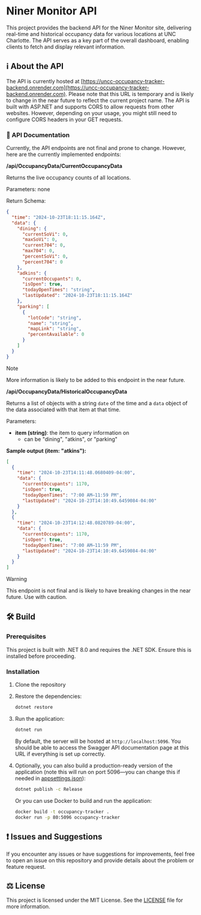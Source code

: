 # Niner Monitor API

This project provides the backend API for the Niner Monitor site, delivering real-time and historical occupancy data for various locations at UNC Charlotte. The API serves as a key part of the overall dashboard, enabling clients to fetch and display relevant information.

## ℹ️ About the API

The API is currently hosted at [https://uncc-occupancy-tracker-backend.onrender.com](https://uncc-occupancy-tracker-backend.onrender.com). Please note that this URL is temporary and is likely to change in the near future to reflect the current project name. The API is built with ASP.NET and supports CORS to allow requests from other websites. However, depending on your usage, you might still need to configure CORS headers in your GET requests.

### 📝 API Documentation

Currently, the API endpoints are not final and prone to change. However, here are the currently implemented endpoints:

**/api/OccupancyData/CurrentOccupancyData**

Returns the live occupancy counts of all locations.

Parameters: none

Return Schema:

```json
{
  "time": "2024-10-23T18:11:15.164Z",
  "data": {
    "dining": {
      "currentSoVi": 0,
      "maxSoVi": 0,
      "current704": 0,
      "max704": 0,
      "percentSoVi": 0,
      "percent704": 0
    },
    "adkins": {
      "currentOccupants": 0,
      "isOpen": true,
      "todayOpenTimes": "string",
      "lastUpdated": "2024-10-23T18:11:15.164Z"
    },
    "parking": [
      {
        "lotCode": "string",
        "name": "string",
        "mapLink": "string",
        "percentAvailable": 0
      }
    ]
  }
}
```

> [!NOTE]  
> More information is likely to be added to this endpoint in the near future.


**/api/OccupancyData/HistoricalOccupancyData**

Returns a list of objects with a string `date` of the time and a `data` object of the data associated with that item at that time.

Parameters:

- **item (string)**: the item to query information on
  - can be "dining", "atkins", or "parking"
 
**Sample output (item: "atkins"):**

```json
[
  {
    "time": "2024-10-23T14:11:48.0680409-04:00",
    "data": {
      "currentOccupants": 1170,
      "isOpen": true,
      "todayOpenTimes": "7:00 AM–11:59 PM",
      "lastUpdated": "2024-10-23T14:10:49.6459084-04:00"
    }
  },
  {
    "time": "2024-10-23T14:12:48.0820789-04:00",
    "data": {
      "currentOccupants": 1170,
      "isOpen": true,
      "todayOpenTimes": "7:00 AM–11:59 PM",
      "lastUpdated": "2024-10-23T14:10:49.6459084-04:00"
    }
  }
]
```

> [!WARNING]  
> This endpoint is not final and is likely to have breaking changes in the near future. Use with caution.
   

## 🛠️ Build

### Prerequisites

This project is built with .NET 8.0 and requires the .NET SDK. Ensure this is installed before proceeding.

### Installation

1. Clone the repository
2. Restore the dependencies:

   ```sh
   dotnet restore
   ```

3. Run the application:

   ```sh
   dotnet run
   ```

   By default, the server will be hosted at `http://localhost:5096`. You should be able to access the Swagger API documentation page at this URL if everything is set up correctly.

4. Optionally, you can also build a production-ready version of the application (note this will run on port 5096—you can change this if needed in [appsettings.json](https://github.com/DUDEbehindDUDE/Niner-Monitor-API/blob/main/OccupancyTracker/appsettings.json)):

   ```sh
   dotnet publish -c Release
   ```

   Or you can use Docker to build and run the application:

   ```sh
   docker build -t occupancy-tracker .
   docker run -p 80:5096 occupancy-tracker
   ```
   
## ❗ Issues and Suggestions

If you encounter any issues or have suggestions for improvements, feel free to open an issue on this repository and provide details about the problem or feature request.

## ⚖️ License

This project is licensed under the MIT License. See the [LICENSE](https://github.com/dudebehinddude/niner-monitor-api/blob/main/LICENSE) file for more information.
